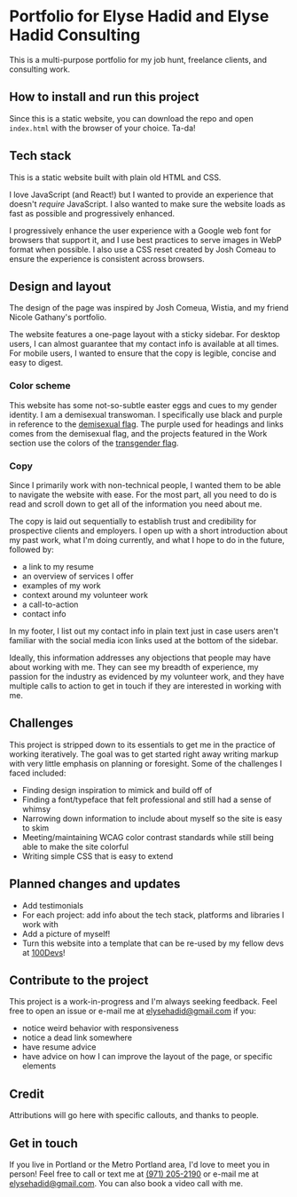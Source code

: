 # Portfolio for Elyse Hadid and Elyse Hadid Consulting

This is a multi-purpose portfolio for my job hunt, freelance clients, and consulting work.

## How to install and run this project

Since this is a static website, you can download the repo and open `index.html` with the browser of your choice. Ta-da!

## Tech stack

This is a static website built with plain old HTML and CSS.

I love JavaScript (and React!) but I wanted to provide an experience that doesn't _require_ JavaScript. I also wanted to make sure the website loads as fast as possible and progressively enhanced.

I progressively enhance the user experience with a Google web font for browsers that support it, and I use best practices to serve images in WebP format when possible. I also use a CSS reset created by Josh Comeau to ensure the experience is consistent across browsers.

## Design and layout

The design of the page was inspired by Josh Comeua, Wistia, and my friend Nicole Gathany's portfolio.

The website features a one-page layout with a sticky sidebar. For desktop users, I can almost guarantee that my contact info is available at all times. For mobile users, I wanted to ensure that the copy is legible, concise and easy to digest.

### Color scheme

This website has some not-so-subtle easter eggs and cues to my gender identity. I am a demisexual transwoman. I specifically use black and purple in reference to the [demisexual flag](https://www.flagcolorcodes.com/demisexual). The purple used for headings and links comes from the demisexual flag, and the projects featured in the Work section use the colors of the [transgender flag](https://www.flagcolorcodes.com/transgender).

### Copy

Since I primarily work with non-technical people, I wanted them to be able to navigate the website with ease. For the most part, all you need to do is read and scroll down to get all of the information you need about me.

The copy is laid out sequentially to establish trust and credibility for prospective clients and employers. I open up with a short introduction about my past work, what I'm doing currently, and what I hope to do in the future, followed by:

- a link to my resume
- an overview of services I offer
- examples of my work
- context around my volunteer work
- a call-to-action
- contact info

In my footer, I list out my contact info in plain text just in case users aren't familiar with the social media icon links used at the bottom of the sidebar.

Ideally, this information addresses any objections that people may have about working with me. They can see my breadth of experience, my passion for the industry as evidenced by my volunteer work, and they have multiple calls to action to get in touch if they are interested in working with me.

## Challenges

This project is stripped down to its essentials to get me in the practice of working iteratively. The goal was to get started right away writing markup with very little emphasis on planning or foresight. Some of the challenges I faced included:

- Finding design inspiration to mimick and build off of
- Finding a font/typeface that felt professional and still had a sense of whimsy
- Narrowing down information to include about myself so the site is easy to skim
- Meeting/maintaining WCAG color contrast standards while still being able to make the site colorful
- Writing simple CSS that is easy to extend

## Planned changes and updates

- Add testimonials
- For each project: add info about the tech stack, platforms and libraries I work with
- Add a picture of myself!
- Turn this website into a template that can be re-used by my fellow devs at [100Devs](https://leonnoel.com/100devs/)!

## Contribute to the project

This project is a work-in-progress and I'm always seeking feedback. Feel free to open an issue or e-mail me at [elysehadid@gmail.com](mailto:elysehadid@gmail.com) if you:

- notice weird behavior with responsiveness
- notice a dead link somewhere
- have resume advice
- have advice on how I can improve the layout of the page, or specific elements

## Credit

Attributions will go here with specific callouts, and thanks to people.

## Get in touch

If you live in Portland or the Metro Portland area, I'd love to meet you in person! Feel free to call or text me at [(971) 205-2190](tel:9712052190) or e-mail me at [elysehadid@gmail.com](mailto:elysehadid@gmail.com). You can also book a video call with me.
